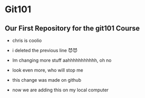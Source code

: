 # Git101

## Our First Repository for the git101 Course
- chris is coolio
- i deleted the previous line 😈😈
- Im changing more stuff aahhhhhhhhhhh, oh no
- look even more, who will stop me

- this change was made on github
- now we are adding this on my local computer
